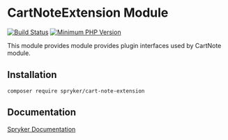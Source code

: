 # CartNoteExtension Module
[![Build Status](https://travis-ci.org/spryker/cart-note-extension.svg)](https://travis-ci.org/spryker/cart-note-extension)
[![Minimum PHP Version](https://img.shields.io/badge/php-%3E%3D%207.3-8892BF.svg)](https://php.net/)

This module provides module provides plugin interfaces used by CartNote module.

## Installation

```
composer require spryker/cart-note-extension
```

## Documentation

[Spryker Documentation](https://academy.spryker.com/developing_with_spryker/module_guide/modules.html)
